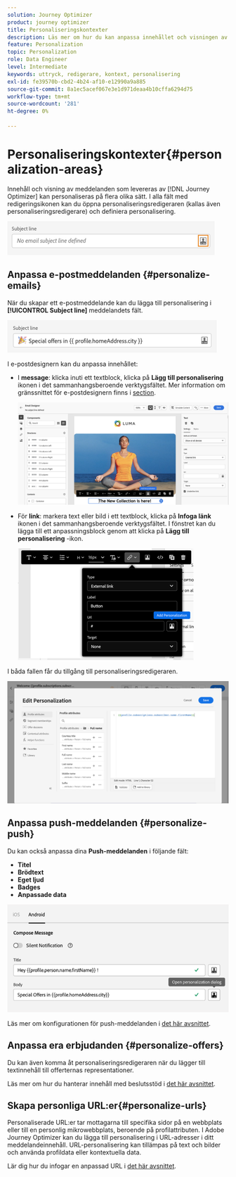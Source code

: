 ```yaml
---
solution: Journey Optimizer
product: journey optimizer
title: Personaliseringskontexter
description: Läs mer om hur du kan anpassa innehållet och visningen av dina meddelanden.
feature: Personalization
topic: Personalization
role: Data Engineer
level: Intermediate
keywords: uttryck, redigerare, kontext, personalisering
exl-id: fe39570b-cbd2-4b24-af10-e12990a9a885
source-git-commit: 8a1ec5acef067e3e1d971deaa4b10cffa6294d75
workflow-type: tm+mt
source-wordcount: '281'
ht-degree: 0%

---
```


# Personaliseringskontexter{#personalization-areas}

Innehåll och visning av meddelanden som levereras av [!DNL Journey Optimizer] kan personaliseras på flera olika sätt. I alla fält med redigeringsikonen kan du öppna personaliseringsredigeraren (kallas även personaliseringsredigerare) och definiera personalisering.

![](assets/perso_icon.png)

## Anpassa e-postmeddelanden {#personalize-emails}

När du skapar ett e-postmeddelande kan du lägga till personalisering i **[!UICONTROL Subject line]** meddelandets fält.

![](assets/perso_subject.png)

I e-postdesignern kan du anpassa innehållet:

* I **message**: klicka inuti ett textblock, klicka på **Lägg till personalisering** ikonen i det sammanhangsberoende verktygsfältet. Mer information om gränssnittet för e-postdesignern finns i [section](../email/get-started-email-design.md).

  ![](assets/perso_insert.png)

* För **link**: markera text eller bild i ett textblock, klicka på **Infoga länk** ikonen i det sammanhangsberoende verktygsfältet. I fönstret kan du lägga till ett anpassningsblock genom att klicka på **Lägg till personalisering** -ikon.

  ![](assets/perso_link.png)

I båda fallen får du tillgång till personaliseringsredigeraren.

![](assets/perso_ee.png)

## Anpassa push-meddelanden {#personalize-push}

Du kan också anpassa dina **Push-meddelanden** i följande fält:

* **Titel**
* **Brödtext**
* **Eget ljud**
* **Badges**
* **Anpassade data**

![](assets/perso_push.png)

Läs mer om konfigurationen för push-meddelanden i [det här avsnittet](../push/push-gs.md).

## Anpassa era erbjudanden {#personalize-offers}

Du kan även komma åt personaliseringsredigeraren när du lägger till textinnehåll till offerternas representationer.

Läs mer om hur du hanterar innehåll med beslutsstöd i [det här avsnittet](../offers/offer-library/creating-personalized-offers.md#custom-text).

## Skapa personliga URL:er{#personalize-urls}

Personaliserade URL:er tar mottagarna till specifika sidor på en webbplats eller till en personlig mikrowebbplats, beroende på profilattributen. I Adobe Journey Optimizer kan du lägga till personalisering i URL-adresser i ditt meddelandeinnehåll. URL-personalisering kan tillämpas på text och bilder och använda profildata eller kontextuella data.

Lär dig hur du infogar en anpassad URL i [det här avsnittet](personalization-syntax.md#perso-urls).

